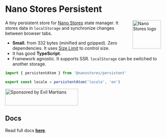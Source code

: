 # Nano Stores Persistent

<img align="right" width="92" height="92" title="Nano Stores logo"
     src="https://nanostores.github.io/nanostores/logo.svg">

A tiny persistent store for [Nano Stores] state manager. It stores data
in `localStorage` and synchronize changes between browser tabs.

* **Small.** from 332 bytes (minified and gzipped).
  Zero dependencies. It uses [Size Limit] to control size.
* It has good **TypeScript**.
* Framework agnostic. It supports SSR.
  `localStorage` can be switched to another storage.

```ts
import { persistentAtom } from '@nanostores/persistent'

export const locale = persistentAtom('locale', 'en')
```

<a href="https://evilmartians.com/?utm_source=nanostores-persistent">
  <img src="https://evilmartians.com/badges/sponsored-by-evil-martians.svg"
       alt="Sponsored by Evil Martians" width="236" height="54">
</a>

[Nano Stores]: https://github.com/nanostores/nanostores
[Size Limit]: https://github.com/ai/size-limit


## Docs
Read full docs **[here](https://github.com/nanostores/persistent#readme)**.
